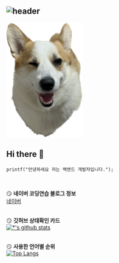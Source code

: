 ![header](https://capsule-render.vercel.app/api?type=wave&color=auto&height=400&section=header&text=나의%20코드들&desc=한번에%20NohJiin%20알아보기&fontSize=90)
---
<img src='images/개보리.png' width=200 height=300> </img>

## Hi there 👋

```
printf("안녕하세요 저는 백엔드 개발자입니다.");
```
<br>

:smirk: **네이버 코딩연습 블로그 정보** <br>
[네이버](https://www.naver.com) <br><br>


:smirk: **깃허브 상태확인 카드** <br>
[![*'s github stats](https://github-readme-stats.vercel.app/api?username=NohJiin)](https://github.com/NohJiin) <br><br>


:smirk: **사용한 언어별 순위** <br>
[![Top Langs](https://github-readme-stats.vercel.app/api/top-langs/?username=NohJiin&layout=compact)](https://github.com/NohJiin/githubreadme-stats)
